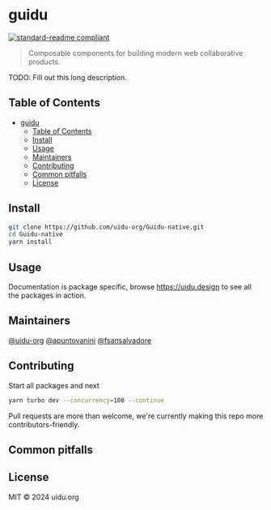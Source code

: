 # guidu

[![standard-readme compliant](https://img.shields.io/badge/standard--readme-OK-green.svg?style=flat)](https://github.com/RichardLitt/standard-readme)

> Composable components for building modern web collaborative products.

TODO: Fill out this long description.

## Table of Contents

- [guidu](#guidu)
  - [Table of Contents](#table-of-contents)
  - [Install](#install)
  - [Usage](#usage)
  - [Maintainers](#maintainers)
  - [Contributing](#contributing)
  - [Common pitfalls](#common-pitfalls)
  - [License](#license)

## Install

```bash
git clone https://github.com/uidu-org/Guidu-native.git
cd Guidu-native
yarn install
```

## Usage

Documentation is package specific, browse https://uidu.design to see all the packages in action.

## Maintainers

[@uidu-org](https://github.com/uidu-org)
[@apuntovanini](https://github.com/apuntovanini)
[@fsansalvadore](https://github.com/fsansalvadore)

## Contributing

Start all packages and next

```bash
yarn turbo dev --concurrency=100 --continue
```

Pull requests are more than welcome, we're currently making this repo more contributors-friendly.

## Common pitfalls

## License

MIT © 2024 uidu.org
